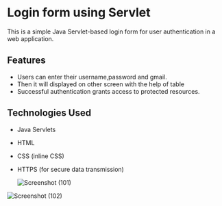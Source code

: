 # Login form using Servlet
This is a simple Java Servlet-based login form for user authentication in a web application.

## Features

- Users can enter their username,password and gmail.
- Then it will displayed on other screen with the help of table
- Successful authentication grants access to protected resources.

## Technologies Used
- Java Servlets
- HTML
- CSS (inline CSS)
- HTTPS (for secure data transmission)

  ![Screenshot (101)](https://github.com/AmirAli078/JAVA-EE/assets/123484766/0c113479-c0ad-4975-939e-ec0c0ae56dd7)

![Screenshot (102)](https://github.com/AmirAli078/JAVA-EE/assets/123484766/0f4e896c-720f-4d5b-96a8-81f5898cb2ad)
